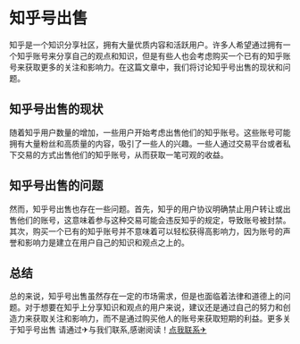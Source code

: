 # 知乎号出售

知乎是一个知识分享社区，拥有大量优质内容和活跃用户。许多人希望通过拥有一个知乎账号来分享自己的观点和知识，但是有些人也会考虑购买一个已有的知乎账号来获取更多的关注和影响力。在这篇文章中，我们将讨论知乎号出售的现状和问题。

## 知乎号出售的现状

随着知乎用户数量的增加，一些用户开始考虑出售他们的知乎账号。这些账号可能拥有大量粉丝和高质量的内容，吸引了一些人的兴趣。一些人通过交易平台或者私下交易的方式出售他们的知乎账号，从而获取一笔可观的收益。

## 知乎号出售的问题

然而，知乎号出售也存在一些问题。首先，知乎的用户协议明确禁止用户转让或出售他们的账号，这意味着参与这种交易可能会违反知乎的规定，导致账号被封禁。其次，购买一个已有的知乎账号并不意味着可以轻松获得高影响力，因为账号的声誉和影响力是建立在用户自己的知识和观点之上的。

## 总结

总的来说，知乎号出售虽然存在一定的市场需求，但是也面临着法律和道德上的问题。对于想要在知乎上分享知识和观点的用户来说，建议还是通过自己的努力和创造力来获取关注和影响力，而不是通过购买他人的账号来获取短期的利益。更多关于知乎号出售 请通过✈与我们联系,感谢阅读！[点我联系✈](https://ad.k02.cc)